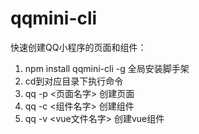 # qqmini-cli
快速创建QQ小程序的页面和组件：
1. npm install qqmini-cli -g   全局安装脚手架
2. cd到对应目录下执行命令
3.  qq -p <页面名字> 创建页面
4.  qq -c <组件名字> 创建组件
5.  qq -v <vue文件名字> 创建vue组件